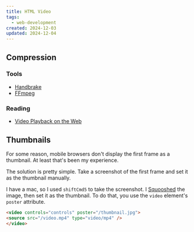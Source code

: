 ```yaml
---
title: HTML Video
tags:
  - web-development
created: 2024-12-03
updated: 2024-12-04
---
```

## Compression

### Tools

- [Handbrake](https://handbrake.fr)
- [FFmpeg](https://www.ffmpeg.org)

### Reading

- [Video Playback on the Web](https://www.smashingmagazine.com/2018/10/video-playback-on-the-web-part-2/)

## Thumbnails

For some reason, mobile browsers don't display the first frame as a thumbnail. At least that's been my experience.

The solution is pretty simple. Take a screenshot of the first frame and set it as the thumbnail manually.

I have a mac, so I used `shiftCmd5` to take the screenshot. I [Squooshed](https://squoosh.app) the image, then set it as the thumbnail. To do that, you use the `video` element's `poster` attribute.

```html
<video controls="controls" poster="/thumbnail.jpg">
<source src="/video.mp4" type="video/mp4" />
</video>
```